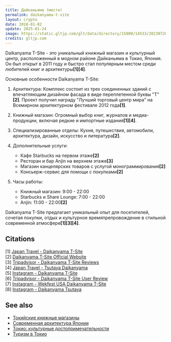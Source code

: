 ```yaml
---
title: Дайканьяма (место)
permalink: daikanyama-t-site
layout: crypto
date: 2018-01-02
update: 2025-01-24
image: https://static.gltjp.com/glt/data/directory/15000/14533/20230720_203228_16dcc411_w1920.webp
credits: gltjp.com
---
```


Daikanyama T-Site - это уникальный книжный магазин и культурный центр, расположенный в модном районе Дайканьяма в Токио, Япония. Он был открыт в 2011 году и быстро стал популярным местом среди любителей книг и архитектуры<strong>[1]</strong><strong>[4]</strong>.

Основные особенности Daikanyama T-Site:

1. Архитектура: Комплекс состоит из трех соединенных зданий с впечатляющим дизайном фасада в виде переплетенной буквы "Т"<strong>[2]</strong>. Проект получил награду "Лучший торговый центр мира" на Всемирном архитектурном фестивале 2012 года<strong>[1]</strong>.

2. Книжный магазин: Огромный выбор книг, журналов и медиа-продукции, включая редкие и импортные издания<strong>[1]</strong><strong>[4]</strong>.

3. Специализированные отделы: Кухня, путешествия, автомобили, архитектура, дизайн, искусство и литература<strong>[2]</strong>.

4. Дополнительные услуги:
   - Кафе Starbucks на первом этаже<strong>[2]</strong>
   - Ресторан и бар Anjin на верхнем этаже<strong>[3]</strong>
   - Магазин канцелярских товаров с услугой монограммирования<strong>[2]</strong>
   - Консьерж-сервис для помощи с покупками<strong>[2]</strong>

5. Часы работы:
   - Книжный магазин: 9:00 - 22:00
   - Starbucks и Share Lounge: 7:00 - 22:00
   - Anjin: 11:00 - 22:00<strong>[2]</strong>

Daikanyama T-Site предлагает уникальный опыт для посетителей, сочетая покупки, отдых и культурное времяпрепровождение в стильной современной атмосфере<strong>[1]</strong><strong>[3]</strong><strong>[4]</strong>.

## Citations

[1] [Japan Travel - Daikanyama T-Site](https://en.japantravel.com/tokyo/daikanyama-t-site/5659)  
[2] [Daikanyama T-Site Official Website](https://store.tsite.jp/daikanyama/english/)  
[3] [Tripadvisor - Daikanyama T-Site Reviews](https://www.tripadvisor.ru/Attraction_Review-g1066456-d7372411-Reviews-Daikanyama_T_Site-Shibuya_Tokyo_Tokyo_Prefecture_Kanto.html)  
[4] [Japan Travel - Tsutaya Daikanyama](https://en.japantravel.com/tokyo/tsutaya-daikanyama/56126)  
[5] [Instagram - Daikanyama T-Site](https://www.instagram.com/explore/locations/300342913395233/daikanyama-t-site/?locale=ru&hl=am-et)  
[6] [Tripadvisor - Daikanyama T-Site User Review](https://www.tripadvisor.co.uk/ShowUserReviews-g1066456-d7372411-r553518027-Daikanyama_T_Site-Shibuya_Tokyo_Tokyo_Prefecture_Kanto.html)  
[7] [Instagram - Wekfest USA Daikanyama T-Site](https://www.instagram.com/wekfest_usa/reel/DEjUPPcpFlW/)  
[8] [Instagram - Daikanyama Tsutaya](https://www.instagram.com/daikanyama.tsutaya/)

## See also
- [Токийские книжные магазины](tokyo-bookstores)
- [Современная архитектура Японии](modern-japanese-architecture)
- [Токио: культурные достопримечательности](tokyo-cultural-attractions)
- [Туризм в Токио](tourism-in-tokyo)

<!-- Prompt: - Change title: A Template with article topic - Create permalink: from article-topic - Edit "Citations" section title to ## Citations. - Format the references in the "Citations" section as follows: [1] [URL](URL). - When referring to a citation number in the text, use the following HTML tag format: <strong>[1]</strong>. - Ensure each citation number correctly corresponds to the entry in the "Citations" section. - The citation numbers should be clickable links in the format above. - Provide a list of related topics in the same format as above. - Use the pattern "[Topic Name](topic-link)" for each item. - The **See also** section must be included automatically at the end of the article. - Leave this Prompt after editing at the end of the code. -->
